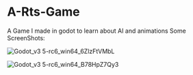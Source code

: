 # A-Rts-Game
A Game I made in godot to learn about AI and animations 
Some ScreenShots:


![Godot_v3 5-rc6_win64_6ZlzFtVMbL](https://user-images.githubusercontent.com/58748332/182937040-a094e266-0766-43d4-9f87-791942db4776.png)




![Godot_v3 5-rc6_win64_B78HpZ7Qy3](https://user-images.githubusercontent.com/58748332/182937045-59959614-4a00-44f7-963d-003bf629515b.png)
